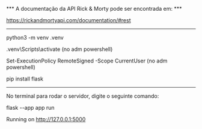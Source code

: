 *** A documentação da API Rick & Morty pode ser encontrada em: ***

https://rickandmortyapi.com/documentation/#rest

---------------------------------------------------------------------------
python3 -m venv .venv

.venv\Scripts\activate (no adm powershell)

Set-ExecutionPolicy RemoteSigned -Scope CurrentUser (no adm powershell)

pip install flask

---------------------------------------------------------------------------
No terminal para rodar o servidor, digite o seguinte comando:

flask --app app run

Running on http://127.0.0.1:5000
